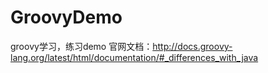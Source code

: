 # GroovyDemo

groovy学习，练习demo
官网文档：http://docs.groovy-lang.org/latest/html/documentation/#_differences_with_java
